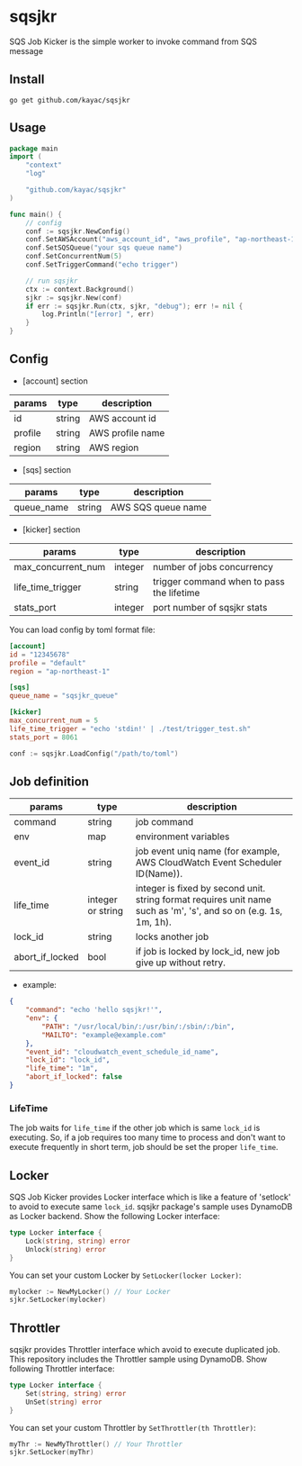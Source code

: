 # sqsjkr
SQS Job Kicker is the simple worker to invoke command from SQS message

## Install

```
go get github.com/kayac/sqsjkr
```

## Usage

```go
package main
import (
    "context"
    "log"

    "github.com/kayac/sqsjkr"
)

func main() {
    // config
    conf := sqsjkr.NewConfig()
    conf.SetAWSAccount("aws_account_id", "aws_profile", "ap-northeast-1")
    conf.SetSQSQueue("your sqs queue name")
    conf.SetConcurrentNum(5)
    conf.SetTriggerCommand("echo trigger")

    // run sqsjkr
    ctx := context.Background()
    sjkr := sqsjkr.New(conf)
    if err := sqsjkr.Run(ctx, sjkr, "debug"); err != nil {
        log.Println("[error] ", err)
    }
}
```

## Config

- [account] section

params  | type   | description
------- | ------ | -----------------------
id      | string | AWS account id
profile | string | AWS profile name
region  | string | AWS region

- [sqs] section

params      | type   | description
----------- | ------ | ------------------------------------------
queue\_name | string | AWS SQS queue name

- [kicker] section

params               | type     | description
-------------------- | -------- | ------------------------------------------
max\_concurrent\_num | integer  | number of jobs concurrency
life\_time\_trigger  | string   | trigger command when to pass the lifetime
stats\_port          | integer  | port number of sqsjkr stats

You can load config by toml format file:

```toml
[account]
id = "12345678"
profile = "default"
region = "ap-northeast-1"

[sqs]
queue_name = "sqsjkr_queue"

[kicker]
max_concurrent_num = 5
life_time_trigger = "echo 'stdin!' | ./test/trigger_test.sh"
stats_port = 8061
```

```go
conf := sqsjkr.LoadConfig("/path/to/toml")
```

## Job definition


params            | type              | description
----------------- | ----------------- | -------------------------------------------------------------------------------------------------------------------
command           | string            | job command
env               | map               | environment variables
event\_id         | string            | job event uniq name (for example, AWS CloudWatch Event Scheduler ID(Name)).
life\_time        | integer or string | integer is fixed by second unit. string format requires unit name such as 'm', 's', and so on (e.g. 1s, 1m, 1h).
lock\_id          | string            | locks another job
abort\_if\_locked | bool              | if job is locked by lock\_id, new job give up without retry.

- example:

```json
{
    "command": "echo 'hello sqsjkr!'",
    "env": {
        "PATH": "/usr/local/bin/:/usr/bin/:/sbin/:/bin",
        "MAILTO": "example@example.com"
    },
    "event_id": "cloudwatch_event_schedule_id_name",
    "lock_id": "lock_id",
    "life_time": "1m",
    "abort_if_locked": false
}
```

### LifeTime
The job waits for `life_time` if the other job which is same `lock_id` is executing. So, if a job requires too many time to process and don't want to execute frequently in short term, job should be set the proper `life_time`.

## Locker
SQS Job Kicker provides Locker interface which is like a feature of 'setlock' to avoid to execute same `lock_id`. sqsjkr package's sample uses DynamoDB as Locker backend. Show the following Locker interface:

```go
type Locker interface {
	Lock(string, string) error
	Unlock(string) error
}
```

You can set your custom Locker by `SetLocker(locker Locker)`:
```go
mylocker := NewMyLocker() // Your Locker
sjkr.SetLocker(mylocker)
```

## Throttler
sqsjkr provides Throttler interface which avoid to execute duplicated job. This repository includes the Throttler sample using DynamoDB.
Show following Throttler interface:

```go
type Locker interface {
	Set(string, string) error
	UnSet(string) error
}
```

You can set your custom Throttler by `SetThrottler(th Throttler)`:
```go
myThr := NewMyThrottler() // Your Throttler
sjkr.SetLocker(myThr)
```


